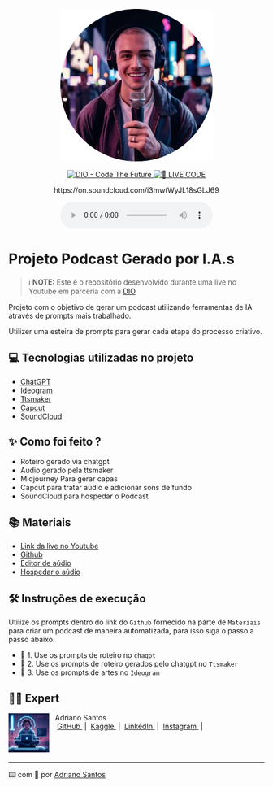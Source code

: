 <p align="center">
<img 
    src="./assets/cover.png"
    width="300"
/>
</p>

<p align="center">
<a href="https://dio.me/">
    <img 
        src="https://img.shields.io/badge/DIO-Code_The_Future-28DA77?logo=youtube" 
        alt="DIO - Code The Future">
</a>
<a href="https://dio.me/">
<img 
    src="https://img.shields.io/badge/🔴_LIVE_CODE-FF5E72" 
    alt="🔴 LIVE CODE">
</a>
<p align="center">
    https://on.soundcloud.com/i3mwtWyJL18sGLJ69
</p>

<div align="center">
    <audio src="./output/podcast_editado_capcup.MP3" controls title="Podcast editado"></audio>
</div>

# Projeto Podcast Gerado por I.A.s


 > ℹ️ **NOTE:** Este é o repositório desenvolvido durante uma live no Youtube em parceria com a [DIO](https://dio.me)

Projeto com o objetivo de gerar um podcast utilizando ferramentas de IA através de prompts mais trabalhado.

Utilizer uma esteira de prompts para gerar cada etapa do processo criativo.

## 💻 Tecnologias utilizadas no projeto

- [ChatGPT](https://chat.openai.com/) 
- [Ideogram](https://ideogram.ai/t/explore)
- [Ttsmaker](https://ttsmaker.com/br)
- [Capcut](https://www.capcut.com/pt-br/)
- [SoundCloud](https://on.soundcloud.com/i3mwtWyJL18sGLJ69)

## ✨ Como foi feito ?

- Roteiro gerado via chatgpt
- Audio gerado pela ttsmaker
- Midjourney Para gerar capas
- Capcut para tratar aúdio e adicionar sons de fundo
- SoundCloud para hospedar o Podcast

## 📚 Materiais

- [Link da live no Youtube](https://www.youtube.com)
- [Github](https://github.com/Adriano1976/prompts-for-podcast-generate-by-ia/tree/71566d7568d50a2c37ea1f8c1a312ea092f7d9ab/src/prompts)
- [Editor de aúdio](https://www.capcut.com/editor?from_page=landing_page&__action_from=picture_V%C3%ADdeos%20profissionais%20em%20minutos,%20n%C3%A3o%20em%20horas.)
- [Hospedar o aúdio](https://soundcloud.com/discover)

## 🛠️ Instruções de execução

Utilize os prompts dentro do link do `Github` fornecido na parte de `Materiais` para criar um podcast de maneira automatizada, para isso siga o passo a passo abaixo.

- 🤖 1. Use os prompts de roteiro no `chagpt`
- 🤖 2. Use os prompts de roteiro gerados pelo chatgpt no  `Ttsmaker`
- 🤖 3. Use os prompts de artes no `Ideogram`

## 👨‍💻 Expert

<p>
    <img 
      align=left 
      margin=10 
      width=80 
      src="https://github.com/Adriano1976/prompts-for-article-generate-by-ia/blob/c1b19aab283efc92e1761fc580b17c43a99a2c15/assets/nerd.png"
    />
    <p>&nbsp&nbsp&nbspAdriano Santos<br>
    &nbsp&nbsp&nbsp
    <a 
        href="https://github.com/Adriano1976">
        GitHub
    </a>
    &nbsp;|&nbsp;
    <a 
        href="https://www.kaggle.com/adrianosantosdev">
        Kaggle
    </a>
    &nbsp;|&nbsp;
    <a 
        href="https://www.linkedin.com/in/adrianosantos-dev/">
        LinkedIn
    </a>
    &nbsp;|&nbsp;
    <a 
        href="https://www.instagram.com/adrianosantos.git/?theme=dark">
        Instagram
    </a>
    &nbsp;|&nbsp;</p>
</p>
<br/><br/>
<p>

---

⌨️ com 💜 por [Adriano Santos](https://github.com/Adriano1976)
